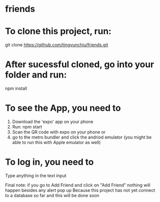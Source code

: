 # friends

# To clone this project, run:
git clone https://github.com/tingyunchiu/friends.git

# After sucessful cloned, go into your folder and run: 
npm install

# To see the App, you need to 
1. Download the 'expo' app on your phone
2. Run: npm start
3. Scan the QR code with expo on your phone 
or
3. go to the metro bundler and click the andriod emulator (you might be able to run this with Apple emulator as well)

# To log in, you need to
Type anything in the text input

Final note: if you go to Add Friend and click on "Add Friend" nothing will happen besides any alert pop up
Because this project has not yet connect to a database so far and this will be done soon
